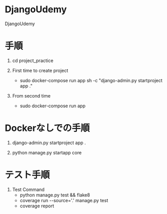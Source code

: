 # DjangoUdemy
DjangoUdemy

# 手順
1. cd project_practice

1. First time to create project
    - sudo docker-compose run app sh -c "django-admin.py startproject app ."
    
1. From second time 
    - sudo docker-compose run app 
    
# Dockerなしでの手順
1. django-admin.py startproject app .

2. python manage.py startapp core

# テスト手順
1. Test Command
    - python manage.py test && flake8
    - coverage run --source='.' manage.py test
    - coverage report
    
    

